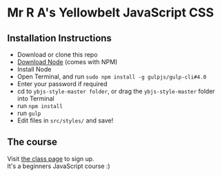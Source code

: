 # Mr R A's Yellowbelt JavaScript CSS

## Installation Instructions
- Download or clone this repo
- [Download Node](https://nodejs.org) (comes with NPM)
- Install Node
- Open Terminal, and run `sudo npm install -g gulpjs/gulp-cli#4.0`
- Enter your password if required
- cd to `ybjs-style-master folder`, or drag the `ybjs-style-master` folder into Terminal
- run `npm install`
- run `gulp`
- Edit files in `src/styles/` and save!

## The course
Visit [the class page](http://mrra.co/yellowbelt-js) to sign up.  
It's a beginners JavaScript course :)

